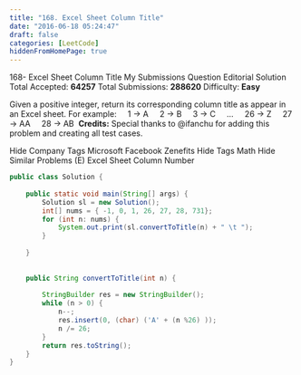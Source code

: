 ```yaml
---
title: "168. Excel Sheet Column Title"
date: "2016-06-18 05:24:47"
draft: false
categories: [LeetCode]
hiddenFromHomePage: true
---
```

168- Excel Sheet Column Title
My Submissions
Question
Editorial Solution
Total Accepted: **64257** Total Submissions: **288620** Difficulty: **Easy**

Given a positive integer, return its corresponding column title as appear in an Excel sheet.
For example:
    1 -> A
    2 -> B
    3 -> C
    ...
    26 -> Z
    27 -> AA
    28 -> AB 
**Credits:**
Special thanks to @ifanchu for adding this problem and creating all test cases.

Hide Company Tags Microsoft Facebook Zenefits
Hide Tags Math
Hide Similar Problems (E) Excel Sheet Column Number
```java
public class Solution {
    
    public static void main(String[] args) {
        Solution sl = new Solution();
        int[] nums = { -1, 0, 1, 26, 27, 28, 731};
        for (int n: nums) {
            System.out.print(sl.convertToTitle(n) + " \t ");
        }
        
    }
   
    
    public String convertToTitle(int n) {
        
        StringBuilder res = new StringBuilder();
        while (n > 0) {
            n--;
            res.insert(0, (char) ('A' + (n %26) ));
            n /= 26;
        }
        return res.toString();
    }
}
```
